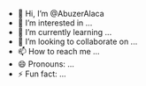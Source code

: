 - 👋 Hi, I’m @AbuzerAlaca
- 👀 I’m interested in ...
- 🌱 I’m currently learning ...
- 💞️ I’m looking to collaborate on ...
- 📫 How to reach me ...
- 😄 Pronouns: ...
- ⚡ Fun fact: ...

<!---
AbuzerAlaca/AbuzerAlaca is a ✨ special ✨ repository because its `README.md` (this file) appears on your GitHub profile.
You can click the Preview link to take a look at your changes.
--->
